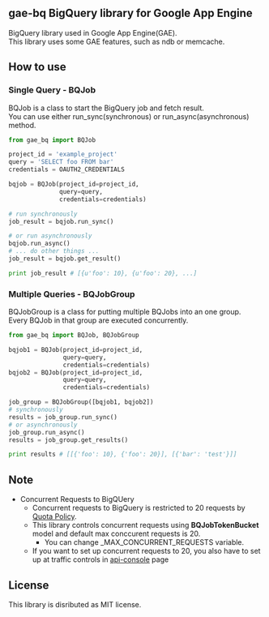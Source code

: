 gae-bq BigQuery library for Google App Engine
------------------------------------------------
BigQuery library used in Google App Engine(GAE).  
This library uses some GAE features, such as ndb or memcache.

How to use
------------

### Single Query - BQJob
BQJob is a class to start the BigQuery job and fetch result.  
You can use either run\_sync(synchronous) or run\_async(asynchronous) method.

```python
from gae_bq import BQJob

project_id = 'example_project'
query = 'SELECT foo FROM bar'
credentials = OAUTH2_CREDENTIALS

bqjob = BQJob(project_id=project_id, 
              query=query, 
              credentials=credentials)

# run synchronously
job_result = bqjob.run_sync()

# or run asynchronously
bqjob.run_async()
# ... do other things ...
job_result = bqjob.get_result()

print job_result # [{u'foo': 10}, {u'foo': 20}, ...]
```

### Multiple Queries - BQJobGroup
BQJobGroup is a class for putting multiple BQJobs into an one group.  
Every BQJob in that group are executed concurrently.

```python
from gae_bq import BQJob, BQJobGroup

bqjob1 = BQJob(project_id=project_id, 
               query=query, 
               credentials=credentials)
bqjob2 = BQJob(project_id=project_id, 
               query=query, 
               credentials=credentials)

job_group = BQJobGroup([bqjob1, bqjob2])
# synchronously
results = job_group.run_sync()
# or asynchronously
job_group.run_async()
results = job_group.get_results()

print results # [[{'foo': 10}, {'foo': 20}], [{'bar': 'test'}]]
```

Note
-----
- Concurrent Requests to BigQUery
    - Concurrent requests to BigQuery is restricted to 20 requests by [Quota Policy](https://developers.google.com/bigquery/docs/quota-policy).
    - This library controls concurrent requests using **BQJobTokenBucket** model and default max conccurent requests is 20.
        - You can change \_MAX\_CONCURRENT\_REQUESTS variable.
    - If you want to set up concurrent requests to 20, you also have to set up at traffic controls in [api-console](https://code.google.com/apis/console/) page

License
-----------
This library is disributed as MIT license.
